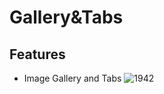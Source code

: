 # Gallery&Tabs

## Features
- Image Gallery and Tabs
![1942](https://github.com/user-attachments/assets/63d6606b-6f3f-4086-8f31-652fd0c2f908)
